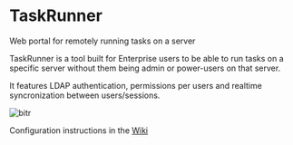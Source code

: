 # TaskRunner
Web portal for remotely running tasks on a server

TaskRunner is a tool built for Enterprise users to be able to run tasks on a specific server without them being admin or power-users on that server.

It features LDAP authentication, permissions per users and realtime syncronization between users/sessions.

![bitr](https://user-images.githubusercontent.com/10929613/43726969-59ab17fc-99a9-11e8-9cb6-2899d06be3f3.gif)

Configuration instructions in the [Wiki](https://github.com/xtrimf/TaskRunner/wiki/Configuration)
